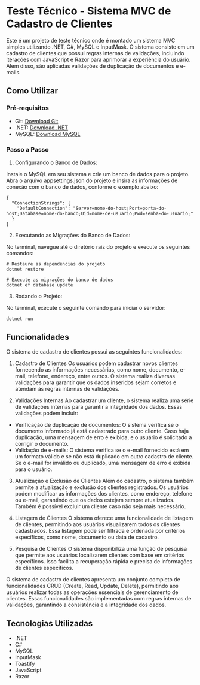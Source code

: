 # Teste Técnico - Sistema MVC de Cadastro de Clientes

Este é um projeto de teste técnico onde é montado um sistema MVC simples utilizando .NET, C#, MySQL e InputMask. O sistema consiste em um cadastro de clientes que possui regras internas de validações, incluindo iterações com JavaScript e Razor para aprimorar a experiência do usuário. Além disso, são aplicadas validações de duplicação de documentos e e-mails.

## Como Utilizar

### Pré-requisitos

- Git: [Download Git](https://git-scm.com/downloads)
- .NET: [Download .NET](https://dotnet.microsoft.com/download)
- MySQL: [Download MySQL](https://dev.mysql.com/downloads/installer/)

### Passo a Passo

1. Configurando o Banco de Dados:

Instale o MySQL em seu sistema e crie um banco de dados para o projeto.
Abra o arquivo appsettings.json do projeto e insira as informações de conexão com o banco de dados, conforme o exemplo abaixo:

```
{
  "ConnectionStrings": {
    "DefaultConnection": "Server=nome-do-host;Port=porta-do-host;Database=nome-do-banco;Uid=nome-de-usuario;Pwd=senha-do-usuario;"
  }
}
```

2. Executando as Migrações do Banco de Dados:

No terminal, navegue até o diretório raiz do projeto e execute os seguintes comandos:

```
# Restaure as dependências do projeto
dotnet restore

# Execute as migrações do banco de dados
dotnet ef database update
```

3. Rodando o Projeto:

No terminal, execute o seguinte comando para iniciar o servidor:

```
dotnet run
```

## Funcionalidades
O sistema de cadastro de clientes possui as seguintes funcionalidades:

1. Cadastro de Clientes
Os usuários podem cadastrar novos clientes fornecendo as informações necessárias, como nome, documento, e-mail, telefone, endereço, entre outros. O sistema realiza diversas validações para garantir que os dados inseridos sejam corretos e atendam às regras internas de validações.

2. Validações Internas
Ao cadastrar um cliente, o sistema realiza uma série de validações internas para garantir a integridade dos dados. Essas validações podem incluir:

- Verificação de duplicação de documentos: O sistema verifica se o documento informado já está cadastrado para outro cliente. Caso haja duplicação, uma mensagem de erro é exibida, e o usuário é solicitado a corrigir o documento.
- Validação de e-mails: O sistema verifica se o e-mail fornecido está em um formato válido e se não está duplicado em outro cadastro de cliente. Se o e-mail for inválido ou duplicado, uma mensagem de erro é exibida para o usuário.

3. Atualização e Exclusão de Clientes
Além do cadastro, o sistema também permite a atualização e exclusão dos clientes registrados. Os usuários podem modificar as informações dos clientes, como endereço, telefone ou e-mail, garantindo que os dados estejam sempre atualizados. Também é possível excluir um cliente caso não seja mais necessário.

4. Listagem de Clientes
O sistema oferece uma funcionalidade de listagem de clientes, permitindo aos usuários visualizarem todos os clientes cadastrados. Essa listagem pode ser filtrada e ordenada por critérios específicos, como nome, documento ou data de cadastro.

5. Pesquisa de Clientes
O sistema disponibiliza uma função de pesquisa que permite aos usuários localizarem clientes com base em critérios específicos. Isso facilita a recuperação rápida e precisa de informações de clientes específicos.

O sistema de cadastro de clientes apresenta um conjunto completo de funcionalidades CRUD (Create, Read, Update, Delete), permitindo aos usuários realizar todas as operações essenciais de gerenciamento de clientes. Essas funcionalidades são implementadas com regras internas de validações, garantindo a consistência e a integridade dos dados.

## Tecnologias Utilizadas
- .NET
- C#
- MySQL
- InputMask
- Toastify
- JavaScript
- Razor